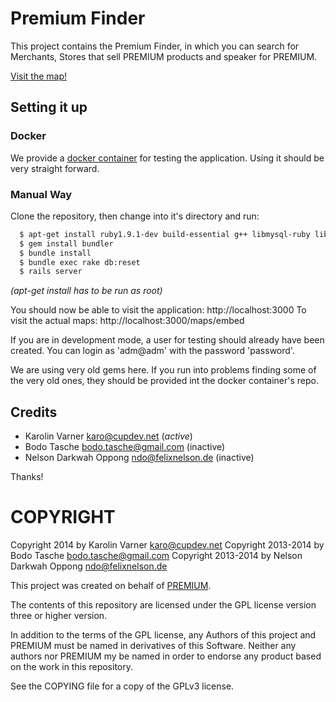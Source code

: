 # Premium Finder

This project contains the Premium Finder, in which you can
search for Merchants, Stores that sell PREMIUM products and
speaker for PREMIUM.

[Visit the map!](https://premiumc.cygnus.uberspace.de/maps/embed "Premium Finder")

## Setting it up

### Docker

We provide a [docker container](https://github.com/premium-cola/premium-map) for testing the application.
Using it should be very straight forward. 

### Manual Way

Clone the repository, then change into it's directory and
run:

```bash
  $ apt-get install ruby1.9.1-dev build-essential g++ libmysql-ruby libmysqlclient-dev libsqlite3-dev mysql
  $ gem install bundler
  $ bundle install
  $ bundle exec rake db:reset
  $ rails server
```

_(apt-get install has to be run as root)_


You should now be able to visit the application:
http://localhost:3000
To visit the actual maps: http://localhost:3000/maps/embed

If you are in development mode, a user for testing should
already have been created. You can login as 'adm@adm' with
the password 'password'.

We are using very old gems here. If you run into problems
finding some of the very old ones, they should be provided
int the docker container's repo.

## Credits

* Karolin Varner <karo@cupdev.net> (*active*)
* Bodo Tasche <bodo.tasche@gmail.com> (inactive)
* Nelson Darkwah Oppong <ndo@felixnelson.de> (inactive)

Thanks!

# COPYRIGHT

Copyright 2014 by Karolin Varner <karo@cupdev.net>
Copyright 2013-2014 by Bodo Tasche <bodo.tasche@gmail.com>
Copyright 2013-2014 by Nelson Darkwah Oppong <ndo@felixnelson.de> 

This project was created on behalf of
[PREMIUM](http://www.premium-cola.de/).

The contents of this repository are licensed under the GPL
license version three or higher version.

In addition to the terms of the GPL license, any Authors of
this project and PREMIUM must be named in derivatives of
this Software.
Neither any authors nor PREMIUM my be named in order to
endorse any product based on the work in this repository.

See the COPYING file for a copy of the GPLv3 license.

